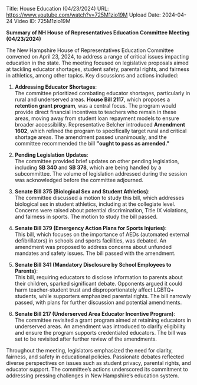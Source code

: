 Title: House Education (04/23/2024)
URL: https://www.youtube.com/watch?v=725M1zio19M
Upload Date: 2024-04-24
Video ID: 725M1zio19M

**Summary of NH House of Representatives Education Committee Meeting (04/23/2024)**

The New Hampshire House of Representatives Education Committee convened on April 23, 2024, to address a range of critical issues impacting education in the state. The meeting focused on legislative proposals aimed at tackling educator shortages, student safety, parental rights, and fairness in athletics, among other topics. Key discussions and actions included:

1. **Addressing Educator Shortages**:  
   The committee prioritized combating educator shortages, particularly in rural and underserved areas. **House Bill 2117**, which proposes a **retention grant program**, was a central focus. The program would provide direct financial incentives to teachers who remain in these areas, moving away from student loan repayment models to ensure broader accessibility. Representative Belcher introduced **Amendment 1602**, which refined the program to specifically target rural and critical shortage areas. The amendment passed unanimously, and the committee recommended the bill **"ought to pass as amended."**

2. **Pending Legislation Updates**:  
   The committee provided brief updates on other pending legislation, including **SB 340** and **SB 378**, which are being handled by a subcommittee. The volume of legislation addressed during the session was acknowledged before the committee adjourned.

3. **Senate Bill 375 (Biological Sex and Student Athletics)**:  
   The committee discussed a motion to study this bill, which addresses biological sex in student athletics, including at the collegiate level. Concerns were raised about potential discrimination, Title IX violations, and fairness in sports. The motion to study the bill passed.

4. **Senate Bill 379 (Emergency Action Plans for Sports Injuries)**:  
   This bill, which focuses on the importance of AEDs (automated external defibrillators) in schools and sports facilities, was debated. An amendment was proposed to address concerns about unfunded mandates and safety issues. The bill passed with the amendment.

5. **Senate Bill 341 (Mandatory Disclosure by School Employees to Parents)**:  
   This bill, requiring educators to disclose information to parents about their children, sparked significant debate. Opponents argued it could harm teacher-student trust and disproportionately affect LGBTQ+ students, while supporters emphasized parental rights. The bill narrowly passed, with plans for further discussion and potential amendments.

6. **Senate Bill 217 (Underserved Area Educator Incentive Program)**:  
   The committee revisited a grant program aimed at retaining educators in underserved areas. An amendment was introduced to clarify eligibility and ensure the program supports credentialed educators. The bill was set to be revisited after further review of the amendments.

Throughout the meeting, legislators emphasized the need for clarity, fairness, and safety in educational policies. Passionate debates reflected diverse perspectives on issues such as student privacy, parental rights, and educator support. The committee’s actions underscored its commitment to addressing pressing challenges in New Hampshire’s education system.